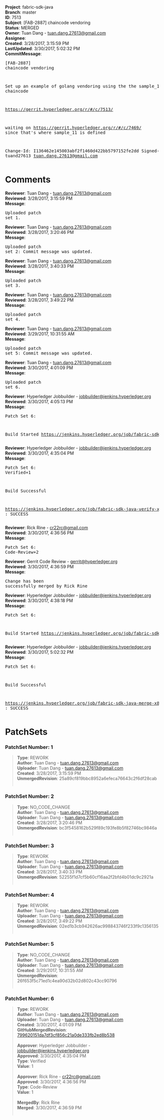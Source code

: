 <strong>Project</strong>: fabric-sdk-java<br><strong>Branch</strong>: master<br><strong>ID</strong>: 7513<br><strong>Subject</strong>: [FAB-2887] chaincode vendoring<br><strong>Status</strong>: MERGED<br><strong>Owner</strong>: Tuan Dang - tuan.dang.27613@gmail.com<br><strong>Assignee</strong>:<br><strong>Created</strong>: 3/28/2017, 3:15:59 PM<br><strong>LastUpdated</strong>: 3/30/2017, 5:02:32 PM<br><strong>CommitMessage</strong>:<br><pre>[FAB-2887] chaincode vendoring

Set up an example of golang vendoring using the
the sample_11 chaincode

https://gerrit.hyperledger.org/r/#/c/7513/

waiting on https://gerrit.hyperledger.org/r/#/c/7469/ since
that's where sample_11 is defined

Change-Id: I136462e145003abf2f1460d422bb5797152fe2dd
Signed-off-by: tuand27613 <tuan.dang.27613@gmail.com>
</pre><h1>Comments</h1><strong>Reviewer</strong>: Tuan Dang - tuan.dang.27613@gmail.com<br><strong>Reviewed</strong>: 3/28/2017, 3:15:59 PM<br><strong>Message</strong>: <pre>Uploaded patch set 1.</pre><strong>Reviewer</strong>: Tuan Dang - tuan.dang.27613@gmail.com<br><strong>Reviewed</strong>: 3/28/2017, 3:20:46 PM<br><strong>Message</strong>: <pre>Uploaded patch set 2: Commit message was updated.</pre><strong>Reviewer</strong>: Tuan Dang - tuan.dang.27613@gmail.com<br><strong>Reviewed</strong>: 3/28/2017, 3:40:33 PM<br><strong>Message</strong>: <pre>Uploaded patch set 3.</pre><strong>Reviewer</strong>: Tuan Dang - tuan.dang.27613@gmail.com<br><strong>Reviewed</strong>: 3/28/2017, 3:49:22 PM<br><strong>Message</strong>: <pre>Uploaded patch set 4.</pre><strong>Reviewer</strong>: Tuan Dang - tuan.dang.27613@gmail.com<br><strong>Reviewed</strong>: 3/29/2017, 10:31:55 AM<br><strong>Message</strong>: <pre>Uploaded patch set 5: Commit message was updated.</pre><strong>Reviewer</strong>: Tuan Dang - tuan.dang.27613@gmail.com<br><strong>Reviewed</strong>: 3/30/2017, 4:01:09 PM<br><strong>Message</strong>: <pre>Uploaded patch set 6.</pre><strong>Reviewer</strong>: Hyperledger Jobbuilder - jobbuilder@jenkins.hyperledger.org<br><strong>Reviewed</strong>: 3/30/2017, 4:05:13 PM<br><strong>Message</strong>: <pre>Patch Set 6:

Build Started https://jenkins.hyperledger.org/job/fabric-sdk-java-verify-x86_64/406/</pre><strong>Reviewer</strong>: Hyperledger Jobbuilder - jobbuilder@jenkins.hyperledger.org<br><strong>Reviewed</strong>: 3/30/2017, 4:35:04 PM<br><strong>Message</strong>: <pre>Patch Set 6: Verified+1

Build Successful 

https://jenkins.hyperledger.org/job/fabric-sdk-java-verify-x86_64/406/ : SUCCESS</pre><strong>Reviewer</strong>: Rick Rine - cr22rc@gmail.com<br><strong>Reviewed</strong>: 3/30/2017, 4:36:56 PM<br><strong>Message</strong>: <pre>Patch Set 6: Code-Review+2</pre><strong>Reviewer</strong>: Gerrit Code Review - gerrit@hyperledger.org<br><strong>Reviewed</strong>: 3/30/2017, 4:36:59 PM<br><strong>Message</strong>: <pre>Change has been successfully merged by Rick Rine</pre><strong>Reviewer</strong>: Hyperledger Jobbuilder - jobbuilder@jenkins.hyperledger.org<br><strong>Reviewed</strong>: 3/30/2017, 4:38:18 PM<br><strong>Message</strong>: <pre>Patch Set 6:

Build Started https://jenkins.hyperledger.org/job/fabric-sdk-java-merge-x86_64/50/</pre><strong>Reviewer</strong>: Hyperledger Jobbuilder - jobbuilder@jenkins.hyperledger.org<br><strong>Reviewed</strong>: 3/30/2017, 5:02:32 PM<br><strong>Message</strong>: <pre>Patch Set 6:

Build Successful 

https://jenkins.hyperledger.org/job/fabric-sdk-java-merge-x86_64/50/ : SUCCESS</pre><h1>PatchSets</h1><h3>PatchSet Number: 1</h3><blockquote><strong>Type</strong>: REWORK<br><strong>Author</strong>: Tuan Dang - tuan.dang.27613@gmail.com<br><strong>Uploader</strong>: Tuan Dang - tuan.dang.27613@gmail.com<br><strong>Created</strong>: 3/28/2017, 3:15:59 PM<br><strong>UnmergedRevision</strong>: 25a89cf819bbc8952a6efeca76643c2f6df28cab<br><br></blockquote><h3>PatchSet Number: 2</h3><blockquote><strong>Type</strong>: NO_CODE_CHANGE<br><strong>Author</strong>: Tuan Dang - tuan.dang.27613@gmail.com<br><strong>Uploader</strong>: Tuan Dang - tuan.dang.27613@gmail.com<br><strong>Created</strong>: 3/28/2017, 3:20:46 PM<br><strong>UnmergedRevision</strong>: bc3f5458162b529f89c193fe8b5f82746bc9846a<br><br></blockquote><h3>PatchSet Number: 3</h3><blockquote><strong>Type</strong>: REWORK<br><strong>Author</strong>: Tuan Dang - tuan.dang.27613@gmail.com<br><strong>Uploader</strong>: Tuan Dang - tuan.dang.27613@gmail.com<br><strong>Created</strong>: 3/28/2017, 3:40:33 PM<br><strong>UnmergedRevision</strong>: 52255f1d7cf5b60cf16aa2f2bfd4b01dc9c2921a<br><br></blockquote><h3>PatchSet Number: 4</h3><blockquote><strong>Type</strong>: REWORK<br><strong>Author</strong>: Tuan Dang - tuan.dang.27613@gmail.com<br><strong>Uploader</strong>: Tuan Dang - tuan.dang.27613@gmail.com<br><strong>Created</strong>: 3/28/2017, 3:49:22 PM<br><strong>UnmergedRevision</strong>: 02ed1b3cb942626ac998843746f233f9c1356135<br><br></blockquote><h3>PatchSet Number: 5</h3><blockquote><strong>Type</strong>: NO_CODE_CHANGE<br><strong>Author</strong>: Tuan Dang - tuan.dang.27613@gmail.com<br><strong>Uploader</strong>: Tuan Dang - tuan.dang.27613@gmail.com<br><strong>Created</strong>: 3/29/2017, 10:31:55 AM<br><strong>UnmergedRevision</strong>: 26f653f5c71ed1c4ea90d32b02d802c43cc90796<br><br></blockquote><h3>PatchSet Number: 6</h3><blockquote><strong>Type</strong>: REWORK<br><strong>Author</strong>: Tuan Dang - tuan.dang.27613@gmail.com<br><strong>Uploader</strong>: Tuan Dang - tuan.dang.27613@gmail.com<br><strong>Created</strong>: 3/30/2017, 4:01:09 PM<br><strong>GitHubMergedRevision</strong>: [799620151da7df3cf856c21a0de333fb2ed8b538](https://github.com/hyperledger/fabric-sdk-java/commit/799620151da7df3cf856c21a0de333fb2ed8b538)<br><br><strong>Approver</strong>: Hyperledger Jobbuilder - jobbuilder@jenkins.hyperledger.org<br><strong>Approved</strong>: 3/30/2017, 4:35:04 PM<br><strong>Type</strong>: Verified<br><strong>Value</strong>: 1<br><br><strong>Approver</strong>: Rick Rine - cr22rc@gmail.com<br><strong>Approved</strong>: 3/30/2017, 4:36:56 PM<br><strong>Type</strong>: Code-Review<br><strong>Value</strong>: 1<br><br><strong>MergedBy</strong>: Rick Rine<br><strong>Merged</strong>: 3/30/2017, 4:36:59 PM<br><br></blockquote>